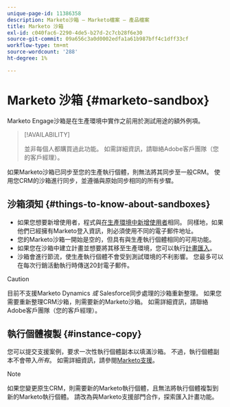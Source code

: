 ```yaml
---
unique-page-id: 11386358
description: Marketo沙箱 — Marketo檔案 — 產品檔案
title: Marketo 沙箱
exl-id: c040fac6-2290-4de5-b27d-2c7cb28f6e30
source-git-commit: 09a656c3a0d0002edfa1a61b987bff4c1dff33cf
workflow-type: tm+mt
source-wordcount: '288'
ht-degree: 1%

---
```


# Marketo 沙箱 {#marketo-sandbox}

Marketo Engage沙箱是在生產環境中實作之前用於測試用途的額外例項。

>[!AVAILABILITY]
>
>並非每個人都購買過此功能。 如需詳細資訊，請聯絡Adobe客戶團隊（您的客戶經理）。

如果Marketo沙箱已同步至您的生產執行個體，則無法將其同步至一般CRM。 使用您CRM的沙箱進行同步，並遵循與原始同步相同的所有步驟。

## 沙箱須知 {#things-to-know-about-sandboxes}

* 如果您想要新增使用者，程式與[在生產環境中新增使用者](/help/marketo/product-docs/administration/users-and-roles/managing-marketo-users.md#create-users)相同。 同樣地，如果他們已經擁有Marketo登入資訊，則必須使用不同的電子郵件地址。
* 您的Marketo沙箱一開始是空的，但具有與生產執行個體相同的可用功能。
* 如果您在沙箱中建立計畫並想要將其移至生產環境，您可以執行[計畫匯入](/help/marketo/product-docs/core-marketo-concepts/programs/working-with-programs/import-a-program.md)。
* 沙箱會進行節流，使生產執行個體不會受到測試環境的不利影響。 您最多可以在每次行銷活動執行時傳送20封電子郵件。

>[!CAUTION]
>
>目前不支援Marketo Dynamics _或_ Salesforce同步處理的沙箱重新整理。 如果您需要重新整理CRM沙箱，則需要新的Marketo沙箱。 如需詳細資訊，請聯絡Adobe客戶團隊（您的客戶經理）。

## 執行個體複製 {#instance-copy}

您可以提交支援案例，要求一次性執行個體副本以填滿沙箱。 不過，執行個體副本不會帶入&#x200B;_所有_。 如需詳細資訊，請參閱[Marketo支援](https://nation.marketo.com/t5/Support/ct-p/Support)。

>[!NOTE]
>
>如果您變更原生CRM，則需要新的Marketo執行個體，且無法將執行個體複製到新的Marketo執行個體。 請改為與Marketo支援部門合作，探索匯入計畫功能。
